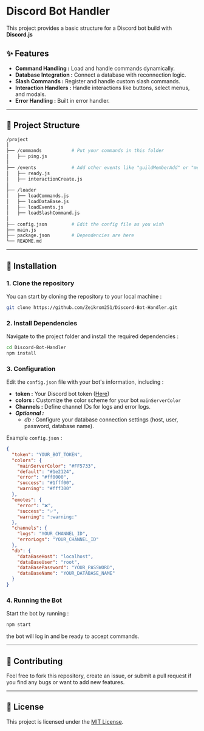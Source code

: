 # Discord Bot Handler

This project provides a basic structure for a Discord bot build with **Discord.js**

## ✨ Features

- **Command Handling :** Load and handle commands dynamically.
- **Database Integration :** Connect a database with reconnection logic.
- **Slash Commands :** Register and handle custom slash commands.
- **Interaction Handlers :** Handle interactions like buttons, select menus, and modals.
- **Error Handling :** Built in error handler.

---

## 📁 Project Structure

```bash
/project
│
├── /commands           # Put your commands in this folder
│   ├── ping.js
│
├── /events             # Add other events like "guildMemberAdd" or "messageCreate"
│   ├── ready.js
│   ├── interactionCreate.js
│
├── /loader
│   ├── loadCommands.js
│   ├── loadDataBase.js
│   ├── loadEvents.js
│   ├── loadSlashCommand.js
│
├── config.json         # Edit the config file as you wish
├── main.js
├── package.json        # Dependencies are here
└── README.md
```

---

## 🚀 Installation

### 1. Clone the repository

You can start by cloning the repository to your local machine :

```bash
git clone https://github.com/Zeikrom251/Discord-Bot-Handler.git
```

### 2. Install Dependencies

Navigate to the project folder and install the required dependencies :

```bash
cd Discord-Bot-Handler
npm install
```

### 3. Configuration

Edit the `config.json` file with your bot's information, including :

- **token :** Your Discord bot token ([Here](https://discord.com/developers/applications))
- **colors :** Customize the color scheme for your bot `mainServerColor`
- **Channels :** Define channel IDs for logs and error logs.
- **_Optionnal :_**
  - _db :_ Configure your database connection settings (host, user, password, database name).

Example `config.json` :

```json
{
  "token": "YOUR_BOT_TOKEN",
  "colors": {
    "mainServerColor": "#FF5733",
    "default": "#1e2124",
    "error": "#ff0000",
    "success": "#1fff00",
    "warning": "#fff300"
  },
  "emotes": {
    "error": "❌",
    "success": "✅",
    "warning": ":warning:"
  },
  "channels": {
    "logs": "YOUR_CHANNEL_ID",
    "errorLogs": "YOUR_CHANNEL_ID"
  },
  "db": {
    "dataBaseHost": "localhost",
    "dataBaseUser": "root",
    "dataBasePassword": "YOUR_PASSWORD",
    "dataBaseName": "YOUR_DATABASE_NAME"
  }
}
```

### 4. Running the Bot

Start the bot by running :

```bash
npm start
```

the bot will log in and be ready to accept commands.

---

## 🤝 Contributing

Feel free to fork this repository, create an issue, or submit a pull request if you find any bugs or want to add new features.

---

## 📄 License
This project is licensed under the [MIT License](https://fr.wikipedia.org/wiki/Licence_MIT).

